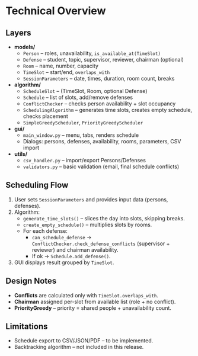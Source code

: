 # Technical Overview

## Layers
- **models/**
  - `Person` – roles, unavailability, `is_available_at(TimeSlot)`
  - `Defense` – student, topic, supervisor, reviewer, chairman (optional)
  - `Room` – name, number, capacity
  - `TimeSlot` – start/end, `overlaps_with`
  - `SessionParameters` – date, times, duration, room count, breaks
- **algorithm/**
  - `ScheduleSlot` – (TimeSlot, Room, optional Defense)
  - `Schedule` – list of slots, add/remove defenses
  - `ConflictChecker` – checks person availability + slot occupancy
  - `SchedulingAlgorithm` – generates time slots, creates empty schedule, checks placement
  - `SimpleGreedyScheduler`, `PriorityGreedyScheduler`
- **gui/**
  - `main_window.py` – menu, tabs, renders schedule
  - Dialogs: persons, defenses, availability, rooms, parameters, CSV import
- **utils/**
  - `csv_handler.py` – import/export Persons/Defenses
  - `validators.py` – basic validation (email, final schedule conflicts)

## Scheduling Flow
1. User sets `SessionParameters` and provides input data (persons, defenses).
2. Algorithm:
   - `generate_time_slots()` – slices the day into slots, skipping breaks.
   - `create_empty_schedule()` – multiplies slots by rooms.
   - For each defense:
     - `can_schedule_defense` → `ConflictChecker.check_defense_conflicts` (supervisor + reviewer) and chairman availability.
     - If ok → `Schedule.add_defense()`.
3. GUI displays result grouped by `TimeSlot`.

## Design Notes
- **Conflicts** are calculated only with `TimeSlot.overlaps_with`.
- **Chairman** assigned per-slot from available list (role + no conflict).
- **PriorityGreedy** – priority = shared people + unavailability count.

## Limitations
- Schedule export to CSV/JSON/PDF – to be implemented.
- Backtracking algorithm – not included in this release.
